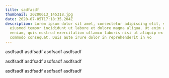 ```yaml
---
title: sadfasdf
thumbnail: 20200613_145318.jpg
date: 2020-07-05T17:18:35.204Z
description: Lorem ipsum dolor sit amet, consectetur adipiscing elit, sed do
  eiusmod tempor incididunt ut labore et dolore magna aliqua. Ut enim ad minim
  veniam, quis nostrud exercitation ullamco laboris nisi ut aliquip ex ea
  commodo consequat. Duis aute irure dolor in reprehenderit in vo
---
```

asdfsadf asdfsadf asdfsadf asdfsadf

asdfsadf asdfsadf asdfsadf asdfsadf

asdfsadf asdfsadf asdfsadf asdfsadf